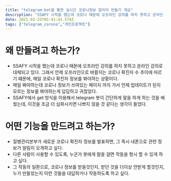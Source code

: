 ```yaml
---
title: "telegram-bot을 통한 실시간 코로나정보 알리미 만들기 개요"
description: "SSAFY 시작을 했는데 코로나 때문에 오프라인 강의를 하지 못하고 온라인 강의로 대체되고 있다. 그래서 언제 오프라인으로 바뀔지는 코로나 확진자 수 추이에 따르기 떄문에, 매일 코로나 확진자 정보를 봐야하는 상황이다.매일 봐야하는데 코로나 정보가 쓰여있는 페이지 까지"
date: 2021-02-25T05:41:43.574Z
tags: ["telegram_corona","개인프로젝트"]
---
```

# 왜 만들려고 하는가?
- SSAFY 시작을 했는데 코로나 때문에 오프라인 강의를 하지 못하고 온라인 강의로 대체되고 있다. 그래서 언제 오프라인으로 바뀔지는 코로나 확진자 수 추이에 따르기 떄문에, 매일 코로나 확진자 정보를 봐야하는 상황이다.
- 매일 봐야하는데 코로나 정보가 쓰여있는 페이지 까지 가서 언제 업데이트가 된지 모르는 정보를 봐야하는게 답답하고 귀찮았다.
- SSAFY에서 get 방식을 이용해서 telegram 봇이 간단하게 말을 하게 하는 것을 배웠는데, 이것을 조금 더 심화시키면 나쁘지 않을 것 같다는 생각이 들었다.

# 어떤 기능을 만드려고 하는가?
- 질병관리본부가 새로운 코로나 확진자 정보를 발표하면, 그 즉시 내폰으로 관련 정보가 알림이 오게하고 싶다.
- 다른 사람이 사용할 수 있도록, 누군가 봇에게 말을 걸면 작동을 항시 할 수 있게 하고 싶다.
- 그 작동의 일환으로, 코로나 정보를 받을것인지, 받던 것을 더이상 안받게 할것인지, 누가 만들었는지 이런 것들을 대답하거나 작동하도록 하고 싶다.
